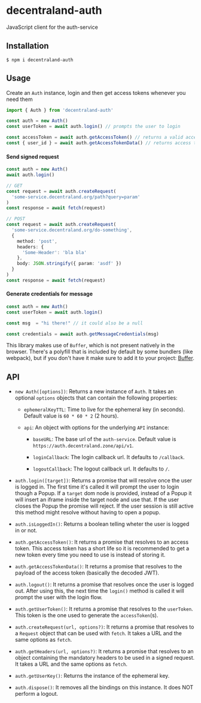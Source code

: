 # decentraland-auth

JavaScript client for the auth-service

## Installation

```
$ npm i decentraland-auth
```

## Usage

Create an `Auth` instance, login and then get access tokens whenever you need them

```ts
import { Auth } from 'decentraland-auth'

const auth = new Auth()
const userToken = await auth.login() // prompts the user to login

const accessToken = await auth.getAccessToken() // returns a valid access token
const { user_id } = await auth.getAccessTokenData() // returns access token payload data
```

#### Send signed request

```ts
const auth = new Auth()
await auth.login()

// GET
const request = await auth.createRequest(
  'some-service.decentraland.org/path?query=param'
)
const response = await fetch(request)

// POST
const request = await auth.createRequest(
  'some-service.decentraland.org/do-something',
  {
    method: 'post',
    headers: {
      'Some-Header': 'bla bla'
    },
    body: JSON.stringify({ param: 'asdf' })
  }
)
const response = await fetch(request)
```
#### Generate credentials for message

```ts
const auth = new Auth()
const userToken = await auth.login()

const msg  = "hi there!" // it could also be a null

const credentials = await auth.getMessageCredentials(msg)
```

This library makes use of `Buffer`, which is not present natively in the browser. There's a polyfill that is included by default by some bundlers (like webpack), but if you don't have it make sure to add it to your project: [Buffer](https://github.com/feross/buffer).

## API

- `new Auth([options])`: Returns a new instance of `Auth`. It takes an optional `options` objects that can contain the following properties:

  - `ephemeralKeyTTL`: Time to live for the ephemeral key (in seconds). Default value is `60 * 60 * 2` (2 hours).

  - `api`: An object with options for the underlying `API` instance:

    - `baseURL`: The base url of the `auth-service`. Default value is `https://auth.decentraland.zone/api/v1`.

    - `loginCallback`: The login callback url. It defaults to `/callback`.

    - `logoutCallback`: The logout callback url. It defaults to `/`.

- `auth.login([target])`: Returns a promise that will resolve once the user is logged in. The first time it's called it will prompt the user to login though a Popup. If a `target` dom node is provided, instead of a Popup it will insert an iframe inside the target node and use that. If the user closes the Popup the promise will reject. If the user session is still active this method might resolve without having to open a popup.

- `auth.isLoggedIn()`: Returns a boolean telling wheter the user is logged in or not.

- `auth.getAccessToken()`: It returns a promise that resolves to an access token. This access token has a short life so it is recommended to get a new token every time you need to use is instead of storing it.

- `auth.getAccessTokenData()`: It returns a promise that resolves to the payload of the access token (basically the decoded JWT).

- `auth.logout()`: It returns a promise that resolves once the user is logged out. After using this, the next time the `login()` method is called it will prompt the user with the login flow.

- `auth.getUserToken()`: It returns a promise that resolves to the `userToken`. This token is the one used to generate the `accessToken`(s).

- `auth.createRequest(url, options?)`: It returns a promise that resolves to a `Request` object that can be used with `fetch`. It takes a URL and the same options as `fetch`.

- `auth.getHeaders(url, options?)`: It returns a promise that resolves to an object containing the mandatory headers to be used in a signed request. It takes a URL and the same options as `fetch`.

- `auth.getUserKey()`: Returns the instance of the ephemeral key.

- `auth.dispose()`: It removes all the bindings on this instance. It does NOT perform a logout.
